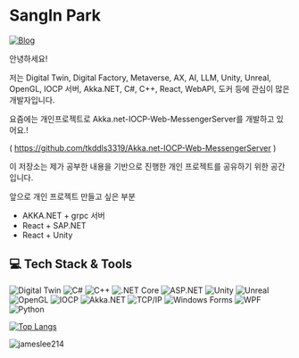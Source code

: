 #  SangIn Park 
[![Blog](https://img.shields.io/badge/Blog-UsingSystem-%23ff5722?style=flat&logo=tistory&logoColor=white)](https://usingsystem.tistory.com/)

안녕하세요! 

저는 Digital Twin, Digital Factory, Metaverse, AX, AI, LLM, Unity, Unreal, OpenGL, IOCP 서버, Akka.NET, C#, C++, React, WebAPI, 도커 등에 관심이 많은 개발자입니다. 

요즘에는 개인프로젝트로 Akka.net-IOCP-Web-MessengerServer를 개발하고 있어요.!

( https://github.com/tkddls3319/Akka.net-IOCP-Web-MessengerServer )

이 저장소는 제가 공부한 내용을 기반으로 진행한 개인 프로젝트를 공유하기 위한 공간입니다.

앞으로 개인 프로젝트 만들고 싶은 부분
- AKKA.NET + grpc 서버
- React + SAP.NET
- React + Unity

## 💻 Tech Stack & Tools

![Digital Twin](https://img.shields.io/badge/Digital%20Twin-%23007ACC.svg?style=flat&logo=digitalocean&logoColor=white)
![C#](https://img.shields.io/badge/C%23-%23bb69b4.svg?style=flat&logo=c-sharp&logoColor=white)
![C++](https://img.shields.io/badge/C%2B%2B-%2300599C.svg?style=flat&logo=c%2B%2B&logoColor=white)
![.NET Core](https://img.shields.io/badge/.NET%20Core-%23512BD4.svg?style=flat&logo=dotnet&logoColor=white)
![ASP.NET](https://img.shields.io/badge/ASP.NET-%230072C6.svg?style=flat&logo=dotnet&logoColor=white)
![Unity](https://img.shields.io/badge/Unity-%23000000.svg?style=flat&logo=unity&logoColor=white)
![Unreal](https://img.shields.io/badge/Unreal%20Engine-%230E1128.svg?style=flat&logo=unrealengine&logoColor=white)
![OpenGL](https://img.shields.io/badge/OpenGL-%23376C99.svg?style=flat&logo=opengl&logoColor=white)
![IOCP](https://img.shields.io/badge/IOCP-%23ffcc00.svg?style=flat&logo=microsoft&logoColor=black)
![Akka.NET](https://img.shields.io/badge/Akka.NET-%2300628A.svg?style=flat&logo=akka&logoColor=white)
![TCP/IP](https://img.shields.io/badge/TCP%2FIP-%23007ACC.svg?style=flat&logo=internetexplorer&logoColor=white)
![Windows Forms](https://img.shields.io/badge/Windows%20Forms-%23007ACC.svg?style=flat&logo=windows&logoColor=white)
![WPF](https://img.shields.io/badge/WPF-%23007ACC.svg?style=flat&logo=windows&logoColor=white)
![Python](https://img.shields.io/badge/Python-%233776AB.svg?style=flat&logo=python&logoColor=white)

[![Top Langs](https://github-readme-stats-git-masterrstaa-rickstaa.vercel.app/api/top-langs/?username=tkddls3319)](https://github.com/anuraghazra/github-readme-stats)

<img src="https://komarev.com/ghpvc/?username=tkddls3319" alt="jameslee214" style="display: hidden"/> 
